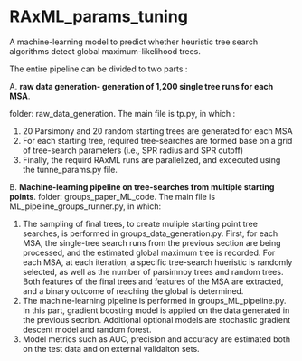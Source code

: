 # RAxML_params_tuning

A machine-learning model to predict whether heuristic tree search algorithms detect global maximum-likelihood trees. 



The entire pipeline can be divided to two parts :

A. **raw data generation- generation of 1,200 single tree runs for each MSA**.

folder: raw_data_generation. 
The main file is tp.py, in which :
1. 20 Parsimony and 20 random starting trees are generated for each MSA
2. For each starting tree, required tree-searches are formed base on a grid of tree-search parameters (i.e., SPR radius and SPR cutoff)
3. Finally, the requird RAxML runs are parallelized, and excecuted using the tunne_params.py file.

B. **Machine-learning pipeline on tree-searches from multiple starting points**.
folder: groups_paper_ML_code.
The main file is ML_pipeline_groups_runner.py, in which:
1. The sampling of final trees, to create muliple starting point tree searches, is performed in groups_data_generation.py. First, for each MSA, the single-tree search runs from the previous section are being processed, and the estimated global maximum tree is recorded. For each MSA, at each iteration, a specific tree-search hueristic is randomly selected,
as well as the number of parsimnoy trees and random trees. Both features of the final trees and features of the MSA are extracted, and a binary outcome of reaching the global is determined.
2. The machine-learning pipeline is performed in groups_ML_pipeline.py. In this part, gradient boosting model is applied on the data generated in the previous secrion. Additional optional models are stochastic gradient descent model and random forest.
3. Model metrics such as AUC, precision and accuracy are estimated both on the test data and on external validaiton sets.



